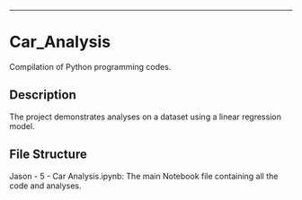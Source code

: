 ---
# Car_Analysis
Compilation of Python programming codes.

## Description
  The project demonstrates analyses on a dataset using a linear regression model.

## File Structure
  Jason - 5 - Car Analysis.ipynb: The main Notebook file containing all the code and analyses.

